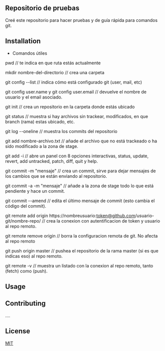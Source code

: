 ## Repositorio de pruebas
Creé este repositorio para hacer pruebas y de guía rápida para comandos git.

## Installation

- Comandos útiles

pwd // te indica en que ruta estás actualmente

mkdir nombre-del-directorio // crea una carpeta

git config --list // indica cómo está configurado git (user, mail, etc)

git config user.name y git config user.email // devuelve el nombre de usuario y el email asociado.

git init // crea un repositorio en la carpeta donde estás ubicado

git status // muestra si hay archivos sin trackear, modificados, en que branch (rama) estas ubicado, etc.

git log --oneline // muestra los commits del repositorio

git add nombre-archivo.txt // añade el archivo que no está trackeado o ha sido modificado a la zona de stage.

git add -i // abre un panel con 8 opciones interactivas, status, update, revert, add untracked, patch, diff, quit y help.

git commit -m "mensaje" // crea un commit, sirve para dejar mensajes de los cambios que se están enviando al repositorio.

git commit -a -m "mensaje" // añade a la zona de stage todo lo que está pendiente y hace un commit.

git commit --amend // edita el último mensaje de commit (esto cambia el código del commit).

git remote add origin https://nombreusuario:token@github.com/usuario-git/nombre-repo/ // crea la conexion con autentificacion de token y usuario al repo remoto.

git remote remove origin // borra la configuracion remota de git. No afecta al repo remoto

git push origin master // pushea el repositorio de la rama master (si es que indicas eso) al repo remoto.

git remote -v // muestra un listado con la conexion al repo remoto, tanto (fetch) como (push).


## Usage



## Contributing
....

## License
[MIT](https://choosealicense.com/licenses/mit/)
